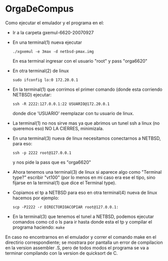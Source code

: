 # OrgaDeCompus


Como ejecutar el emulador y el programa en el:

+ Ir a la carpeta gxemul-6620-20070927

+ En una terminal(1) nueva ejecutar

	```./xgxemul -e 3max -d netbsd-pmax.img```

	En esa terminal ingresar con el usuario "root" y pass "orga6620"

+ En otra terminal(2) de linux

	 ```sudo ifconfig lo:0 172.20.0.1```

+ En la terminal(1) que corrimos el primer comando (donde esta corriendo NETBSD) ejecutar:

	```ssh -R 2222:127.0.0.1:22 USUARIO@172.20.0.1```

	donde dice 'USUARIO' reemplazar con tu usuario de linux.

+ La terminal(1) no nos sirve mas ya que abrimos un tunel ssh a linux (no queremos eso) NO LA CIERRES, minimizala.

+ En una terminal(3) nueva de linux necesitamos conectarnos a NETBSD, para eso:

	```ssh -p 2222 root@127.0.0.1```

	y nos pide la pass que es "orga6620"

+ Ahora tenemos una terminal(3) de linux si aparece algo como "Terminal type?" escribir "vt100" (por lo menos en mi caso era ese el tipo, sino fijarse en la terminal(1) que dice el Terminal type).

+ Copiamos el tp a NETBSD para eso en otra terminal(4) nueva de linux hacemos por ejemplo:

    ```scp -P2222 -r DIRECTORIOACOPIAR root@127.0.0.1:```

+ En la terminal(3) que tenemos el tunel a NETBSD, podemos ejecutar comandos como cd o ls para ir hasta donde esta el tp y compilar el programa haciendo: `make`

En caso no encontrarnos en el emulador y correr el comando make en el directirio correspondiente; se mostrara por pantalla un error de compilacion en la version assembler .S, pero de todos modos el programa se va a terminar compilando con la version de quicksort de C.
